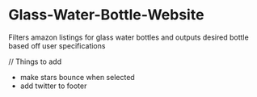 # Glass-Water-Bottle-Website
Filters amazon listings for glass water bottles and outputs desired bottle based off user specifications


// Things to add
- make stars bounce when selected
- add twitter to footer